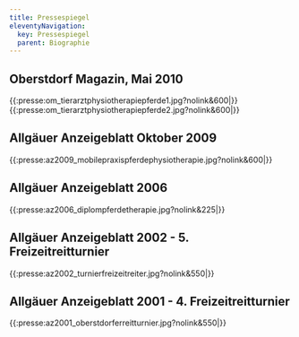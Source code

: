 ```yaml
---
title: Pressespiegel
eleventyNavigation:
  key: Pressespiegel
  parent: Biographie
---
```

## Oberstdorf Magazin, Mai 2010

{{:presse:om_tierarztphysiotherapiepferde1.jpg?nolink&600|}}
{{:presse:om_tierarztphysiotherapiepferde2.jpg?nolink&600|}}

## Allgäuer Anzeigeblatt Oktober 2009

{{:presse:az2009_mobilepraxispferdephysiotherapie.jpg?nolink&600|}}

## Allgäuer Anzeigeblatt 2006

{{:presse:az2006_diplompferdetherapie.jpg?nolink&225|}}

## Allgäuer Anzeigeblatt 2002 - 5. Freizeitreitturnier 

{{:presse:az2002_turnierfreizeitreiter.jpg?nolink&550|}}

## Allgäuer Anzeigeblatt 2001 - 4. Freizeitreitturnier

{{:presse:az2001_oberstdorferreitturnier.jpg?nolink&550|}}

